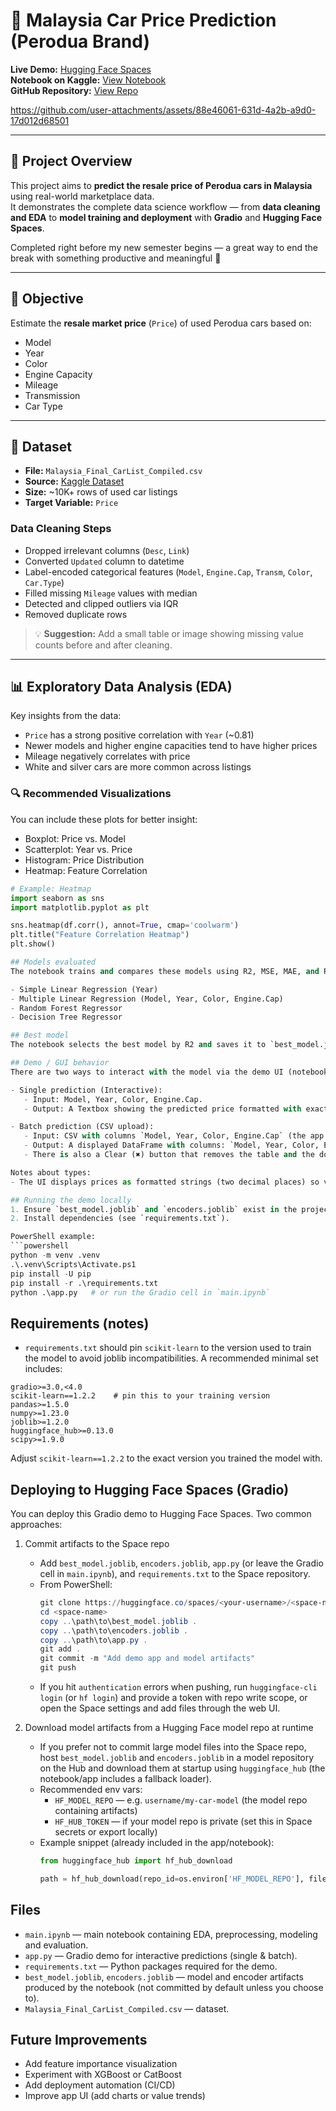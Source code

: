 # 🚗 Malaysia Car Price Prediction (Perodua Brand)

**Live Demo:** [Hugging Face Spaces](https://huggingface.co/spaces/insyirazman/car-price-prediction)  
**Notebook on Kaggle:** [View Notebook](https://www.kaggle.com/code/insyirahazman/perodua-car-price-prediction)  
**GitHub Repository:** [View Repo](https://github.com/insyirahazman/Malaysia-Car-Price-Prediction)

https://github.com/user-attachments/assets/88e46061-631d-4a2b-a9d0-17d012d68501

---

## 🧭 Project Overview

This project aims to **predict the resale price of Perodua cars in Malaysia** using real-world marketplace data.  
It demonstrates the complete data science workflow — from **data cleaning and EDA** to **model training and deployment** with **Gradio** and **Hugging Face Spaces**.

Completed right before my new semester begins — a great way to end the break with something productive and meaningful 💪

---

## 🎯 Objective

Estimate the **resale market price** (`Price`) of used Perodua cars based on:

- Model  
- Year  
- Color  
- Engine Capacity  
- Mileage  
- Transmission  
- Car Type  

---

## 🧩 Dataset

- **File:** `Malaysia_Final_CarList_Compiled.csv`  
- **Source:** [Kaggle Dataset](https://www.kaggle.com/datasets/norazrinnatasha/malaysia-car-list-price)  
- **Size:** ~10K+ rows of used car listings  
- **Target Variable:** `Price`

### Data Cleaning Steps
- Dropped irrelevant columns (`Desc`, `Link`)
- Converted `Updated` column to datetime
- Label-encoded categorical features (`Model`, `Engine.Cap`, `Transm`, `Color`, `Car.Type`)
- Filled missing `Mileage` values with median
- Detected and clipped outliers via IQR
- Removed duplicate rows

> 💡 **Suggestion:** Add a small table or image showing missing value counts before and after cleaning.

---

## 📊 Exploratory Data Analysis (EDA)

Key insights from the data:
- `Price` has a strong positive correlation with `Year` (~0.81)
- Newer models and higher engine capacities tend to have higher prices
- Mileage negatively correlates with price
- White and silver cars are more common across listings

### 🔍 Recommended Visualizations
You can include these plots for better insight:
- Boxplot: Price vs. Model  
- Scatterplot: Year vs. Price  
- Histogram: Price Distribution  
- Heatmap: Feature Correlation

```python
# Example: Heatmap
import seaborn as sns
import matplotlib.pyplot as plt

sns.heatmap(df.corr(), annot=True, cmap='coolwarm')
plt.title("Feature Correlation Heatmap")
plt.show()

## Models evaluated
The notebook trains and compares these models using R2, MSE, MAE, and RMSE metrics:

- Simple Linear Regression (Year)
- Multiple Linear Regression (Model, Year, Color, Engine.Cap)
- Random Forest Regressor
- Decision Tree Regressor

## Best model
The notebook selects the best model by R2 and saves it to `best_model.joblib`. The notebook also saves fitted LabelEncoders to `encoders.joblib` so the demo accepts human-readable categories.

## Demo / GUI behavior
There are two ways to interact with the model via the demo UI (notebook Gradio cell or `app.py`):

- Single prediction (Interactive):
   - Input: Model, Year, Color, Engine.Cap.
   - Output: A Textbox showing the predicted price formatted with exactly two decimal places (e.g., `43281.21`). The notebook/app uses a formatted string to guarantee two-decimal display.

- Batch prediction (CSV upload):
   - Input: CSV with columns `Model, Year, Color, Engine.Cap` (the app also accepts `Engine Capacity` as an alias).
   - Output: A displayed DataFrame with columns: `Model, Year, Color, Engine Capacity, Predicted Price (RM)` (prices formatted with two decimals), and a downloadable CSV file containing the same formatted values.
   - There is also a Clear (✖) button that removes the table and the download link.

Notes about types:
- The UI displays prices as formatted strings (two decimal places) so values appear consistently in the frontend and downloaded CSV. If you need numeric outputs for further post-processing, we can keep a numeric rounded column in addition to the formatted string.

## Running the demo locally
1. Ensure `best_model.joblib` and `encoders.joblib` exist in the project root (run the notebook save-cell after training).
2. Install dependencies (see `requirements.txt`).

PowerShell example:
```powershell
python -m venv .venv
.\.venv\Scripts\Activate.ps1
pip install -U pip
pip install -r .\requirements.txt
python .\app.py   # or run the Gradio cell in `main.ipynb`
```

## Requirements (notes)
- `requirements.txt` should pin `scikit-learn` to the version used to train the model to avoid joblib incompatibilities. A recommended minimal set includes:

```
gradio>=3.0,<4.0
scikit-learn==1.2.2    # pin this to your training version
pandas>=1.5.0
numpy>=1.23.0
joblib>=1.2.0
huggingface_hub>=0.13.0
scipy>=1.9.0
```

Adjust `scikit-learn==1.2.2` to the exact version you trained the model with.

## Deploying to Hugging Face Spaces (Gradio)
You can deploy this Gradio demo to Hugging Face Spaces. Two common approaches:

1) Commit artifacts to the Space repo
    - Add `best_model.joblib`, `encoders.joblib`, `app.py` (or leave the Gradio cell in `main.ipynb`), and `requirements.txt` to the Space repository.
    - From PowerShell:
       ```powershell
       git clone https://huggingface.co/spaces/<your-username>/<space-name>
       cd <space-name>
       copy ..\path\to\best_model.joblib .
       copy ..\path\to\encoders.joblib .
       copy ..\path\to\app.py .
       git add .
       git commit -m "Add demo app and model artifacts"
       git push
       ```
    - If you hit `authentication` errors when pushing, run `huggingface-cli login` (or `hf login`) and provide a token with repo write scope, or open the Space settings and add files through the web UI.

2) Download model artifacts from a Hugging Face model repo at runtime
    - If you prefer not to commit large model files into the Space repo, host `best_model.joblib` and `encoders.joblib` in a model repository on the Hub and download them at startup using `huggingface_hub` (the notebook/app includes a fallback loader).
    - Recommended env vars:
       - `HF_MODEL_REPO` — e.g. `username/my-car-model` (the model repo containing artifacts)
       - `HF_HUB_TOKEN` — if your model repo is private (set this in Space secrets or export locally)
    - Example snippet (already included in the app/notebook):
       ```python
       from huggingface_hub import hf_hub_download

       path = hf_hub_download(repo_id=os.environ['HF_MODEL_REPO'], filename='best_model.joblib', token=os.environ.get('HF_HUB_TOKEN'))
       ```

## Files
- `main.ipynb` — main notebook containing EDA, preprocessing, modeling and evaluation.
- `app.py` — Gradio demo for interactive predictions (single & batch).
- `requirements.txt` — Python packages required for the demo.
- `best_model.joblib`, `encoders.joblib` — model and encoder artifacts produced by the notebook (not committed by default unless you choose to).
- `Malaysia_Final_CarList_Compiled.csv` — dataset.

## Future Improvements
- Add feature importance visualization
- Experiment with XGBoost or CatBoost
- Add deployment automation (CI/CD)
- Improve app UI (add charts or value trends)
